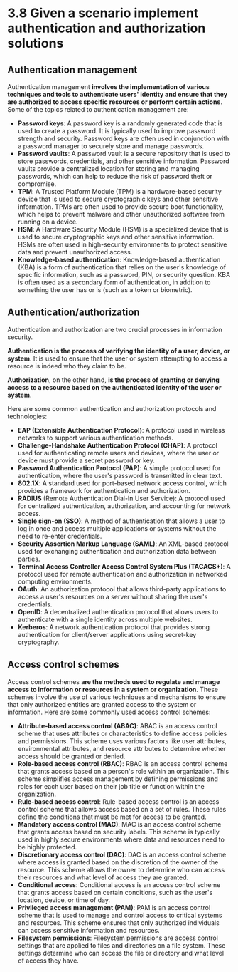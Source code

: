 # 3.8 Given a scenario implement authentication and authorization solutions

## Authentication management

Authentication management **involves the implementation of various techniques and tools to authenticate users' identity and ensure that they are authorized to access specific resources or perform certain actions**. Some of the topics related to authentication management are:

- **Password keys**: A password key is a randomly generated code that is used to create a password. It is typically used to improve password strength and security. Password keys are often used in conjunction with a password manager to securely store and manage passwords.
- **Password vaults**: A password vault is a secure repository that is used to store passwords, credentials, and other sensitive information. Password vaults provide a centralized location for storing and managing passwords, which can help to reduce the risk of password theft or compromise.
- **TPM**: A Trusted Platform Module (TPM) is a hardware-based security device that is used to secure cryptographic keys and other sensitive information. TPMs are often used to provide secure boot functionality, which helps to prevent malware and other unauthorized software from running on a device.
- **HSM**: A Hardware Security Module (HSM) is a specialized device that is used to secure cryptographic keys and other sensitive information. HSMs are often used in high-security environments to protect sensitive data and prevent unauthorized access.
- **Knowledge-based authentication**: Knowledge-based authentication (KBA) is a form of authentication that relies on the user's knowledge of specific information, such as a password, PIN, or security question. KBA is often used as a secondary form of authentication, in addition to something the user has or is (such as a token or biometric).

## Authentication/authorization

Authentication and authorization are two crucial processes in information security.

**Authentication is the process of verifying the identity of a user, device, or system**. It is used to ensure that the user or system attempting to access a resource is indeed who they claim to be.

**Authorization**, on the other hand, **is the process of granting or denying access to a resource based on the authenticated identity of the user or system**.

Here are some common authentication and authorization protocols and technologies:

- **EAP (Extensible Authentication Protocol)**: A protocol used in wireless networks to support various authentication methods.
- **Challenge-Handshake Authentication Protocol (CHAP)**: A protocol used for authenticating remote users and devices, where the user or device must provide a secret password or key.
- **Password Authentication Protocol (PAP)**: A simple protocol used for authentication, where the user's password is transmitted in clear text.
- **802.1X**: A standard used for port-based network access control, which provides a framework for authentication and authorization.
- **RADIUS** (Remote Authentication Dial-In User Service): A protocol used for centralized authentication, authorization, and accounting for network access.
- **Single sign-on (SSO)**: A method of authentication that allows a user to log in once and access multiple applications or systems without the need to re-enter credentials.
- **Security Assertion Markup Language (SAML)**: An XML-based protocol used for exchanging authentication and authorization data between parties.
- **Terminal Access Controller Access Control System Plus (TACACS+)**: A protocol used for remote authentication and authorization in networked computing environments.
- **OAuth**: An authorization protocol that allows third-party applications to access a user's resources on a server without sharing the user's credentials.
- **OpenID**: A decentralized authentication protocol that allows users to authenticate with a single identity across multiple websites.
- **Kerberos**: A network authentication protocol that provides strong authentication for client/server applications using secret-key cryptography.

## Access control schemes

Access control schemes **are the methods used to regulate and manage access to information or resources in a system or organization**. These schemes involve the use of various techniques and mechanisms to ensure that only authorized entities are granted access to the system or information. Here are some commonly used access control schemes:

- **Attribute-based access control (ABAC)**: ABAC is an access control scheme that uses attributes or characteristics to define access policies and permissions. This scheme uses various factors like user attributes, environmental attributes, and resource attributes to determine whether access should be granted or denied.
- **Role-based access control (RBAC)**: RBAC is an access control scheme that grants access based on a person's role within an organization. This scheme simplifies access management by defining permissions and roles for each user based on their job title or function within the organization.
- **Rule-based access control**: Rule-based access control is an access control scheme that allows access based on a set of rules. These rules define the conditions that must be met for access to be granted.
- **Mandatory access control (MAC)**: MAC is an access control scheme that grants access based on security labels. This scheme is typically used in highly secure environments where data and resources need to be highly protected.
- **Discretionary access control (DAC)**: DAC is an access control scheme where access is granted based on the discretion of the owner of the resource. This scheme allows the owner to determine who can access their resources and what level of access they are granted.
- **Conditional access**: Conditional access is an access control scheme that grants access based on certain conditions, such as the user's location, device, or time of day.
- **Privileged access management (PAM)**: PAM is an access control scheme that is used to manage and control access to critical systems and resources. This scheme ensures that only authorized individuals can access sensitive information and resources.
- **Filesystem permissions**: Filesystem permissions are access control settings that are applied to files and directories on a file system. These settings determine who can access the file or directory and what level of access they have.
